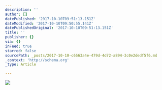 ```yaml
---
description: ''
author: []
datePublished: '2017-10-10T09:51:13.151Z'
dateModified: '2017-10-10T09:50:55.141Z'
datePublishedOriginal: '2017-10-10T09:51:13.151Z'
title: ''
publisher: {}
via: {}
inFeed: true
starred: false
sourcePath: _posts/2017-10-10-c6663a4e-479d-4d72-a894-3c0e2dedf5f6.md
_context: 'http://schema.org'
_type: Article

---
```

![](https://the-grid-user-content.s3-us-west-2.amazonaws.com/8ad1c7f7-c645-494c-b8d3-e7878b8aaddc.png)